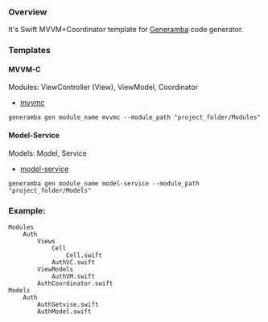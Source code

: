 ### Overview

It's Swift MVVM+Coordinator template for [Generamba](https://github.com/rambler-digital-solutions/Generamba) code generator.

### Templates

#### MVVM-C
Modules: ViewController (View), ViewModel, Coordinator
- [mvvmc](https://github.com/neuron-digital/generamba-mvvmc/blob/master/mvvm-c/mvvmc.rambaspec)

```generamba gen module_name mvvmc --module_path "project_folder/Modules"```

#### Model-Service
Models: Model, Service
- [model-service](https://github.com/neuron-digital/generamba-mvvmc/blob/master/model-service/model-service.rambaspec)

```generamba gen module_name model-service --module_path "project_folder/Models"```

### Example:

```
Modules
    Auth
        Views
            Cell
                Cell.swift
            AuthVC.swift
        ViewModels
            AuthVM.swift
        AuthCoordinator.swift
Models
    Auth
        AuthSetvise.swift
        AuthModel.swift
```
